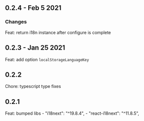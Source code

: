 ## 0.2.4 - Feb 5 2021

### Changes

Feat: return i18n instance after configure is complete

## 0.2.3 - Jan 25 2021

Feat: add option `localStorageLanguageKey`

## 0.2.2

Chore: typescript type fixes

## 0.2.1

Feat: bumped libs - "i18next": "^19.8.4", - "react-i18next": "^11.8.5",
